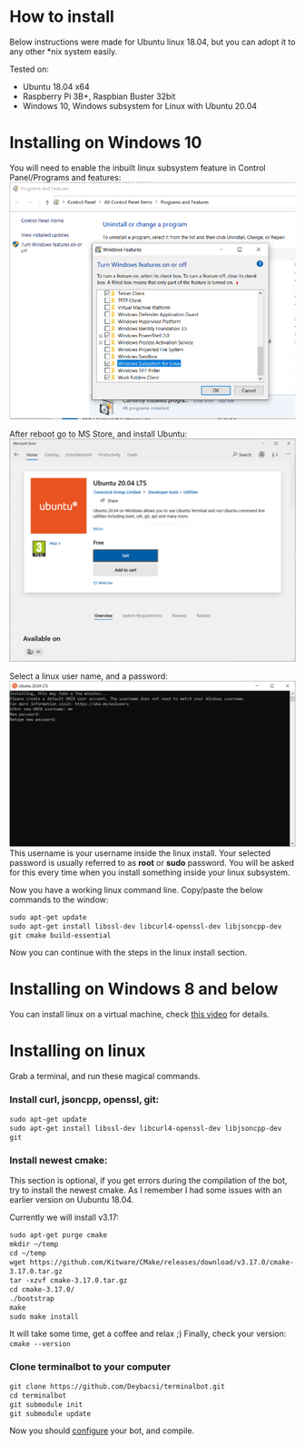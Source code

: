 ﻿# How to install

Below instructions were made for Ubuntu linux 18.04, but you can adopt it to any other *nix system easily.

Tested on:
- Ubuntu 18.04 x64
- Raspberry Pi 3B+, Raspbian Buster 32bit
- Windows 10, Windows subsystem for Linux with Ubuntu 20.04

# Installing on Windows 10

You will need to enable the inbuilt linux subsystem feature in Control Panel/Programs and features:
![enable-wsl](images/wsl.png)

After reboot go to MS Store, and install Ubuntu:
![download-ubuntu](images/wsl-ubuntu.png)

Select a linux user name, and a password:
![setup-ubuntu](images/wsl-userpw.png)
This username is your username inside the linux install. Your selected password is usually referred to as **root** or **sudo** password. You will be asked for this every time when you install something inside your linux subsystem.

Now you have a working linux command line. Copy/paste the below commands to the window:
```
sudo apt-get update
sudo apt-get install libssl-dev libcurl4-openssl-dev libjsoncpp-dev git cmake build-essential
```

Now you can continue with the steps in the linux install section.

# Installing on Windows 8 and below

You can install linux on a virtual machine, check [this video](https://www.youtube.com/watch?v=QbmRXJJKsvs) for details.

# Installing on linux

Grab a terminal, and run these magical commands.

### Install  curl, jsoncpp, openssl, git:
```
sudo apt-get update
sudo apt-get install libssl-dev libcurl4-openssl-dev libjsoncpp-dev git
```

### Install  newest  cmake:
This section is optional, if you get errors during the compilation of the bot, try to install the newest cmake. As I remember I had some issues with an earlier version on Uubuntu 18.04.

Currently we will install v3.17:
```
sudo apt-get purge cmake
mkdir ~/temp
cd ~/temp
wget https://github.com/Kitware/CMake/releases/download/v3.17.0/cmake-3.17.0.tar.gz
tar -xzvf cmake-3.17.0.tar.gz
cd cmake-3.17.0/
./bootstrap
make
sudo make install
```
It will take some time, get a coffee and relax ;)
Finally, check your version: `cmake --version`

### Clone terminalbot to your computer

```
git clone https://github.com/Deybacsi/terminalbot.git
cd terminalbot
git submodule init
git submodule update
```


Now you should [configure](/terminalbot/configure) your bot, and compile.
